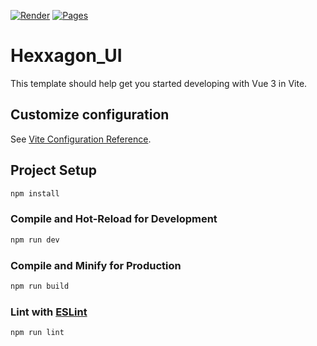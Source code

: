 [![Render](https://img.shields.io/badge/Render-Server-0fe0b6)](https://github.com/Ostabo/Hexxagon-WA)
[![Pages](https://github.com/Ostabo/Hexxagon_UI/actions/workflows/build_deploy.yml/badge.svg?event=push)](https://ostabo.software/Hexxagon_UI/)

# Hexxagon_UI

This template should help get you started developing with Vue 3 in Vite.

## Customize configuration

See [Vite Configuration Reference](https://vitejs.dev/config/).

## Project Setup

```sh
npm install
```

### Compile and Hot-Reload for Development

```sh
npm run dev
```

### Compile and Minify for Production

```sh
npm run build
```

### Lint with [ESLint](https://eslint.org/)

```sh
npm run lint
```
